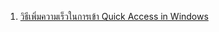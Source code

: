 1. [วิธีเพิ่มความเร็วในการเข้า Quick Access in Windows](https://answers.microsoft.com/en-us/windows/forum/all/file-explorer-quick-access-very-slow-to-open/5d8e30ee-0e9c-4b11-bf3d-0118ce259f9e?page=2)
